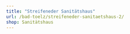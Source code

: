 ```yaml
---
title: "Streifeneder Sanitätshaus"
url: /bad-toelz/streifeneder-sanitaetshaus-2/
shop: Sanitätshaus
---
```


